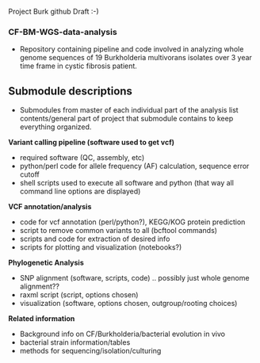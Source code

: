 Project Burk github Draft :-) 

### CF-BM-WGS-data-analysis


 - Repository containing pipeline and code involved in analyzing whole genome sequences of 19 Burkholderia multivorans isolates over 3 year time frame in cystic fibrosis patient. 

 ## Submodule descriptions 

- Submodules from master of each individual part of the analysis list contents/general part of project that submodule contains to keep everything organized.


**Variant calling pipeline (software used to get vcf)**
- required software (QC, assembly, etc)
- python/perl code for allele frequency (AF) calculation, sequence error cutoff
- shell scripts used to execute all software and python (that way all command line options are displayed)

**VCF annotation/analysis**
- code for vcf annotation (perl/python?), KEGG/KOG protein prediction
- script to remove common variants to all (bcftool commands)
- scripts and code for extraction of desired info
- scripts for plotting and visualization (notebooks?)

**Phylogenetic Analysis**
- SNP alignment (software, scripts, code) .. possibly just whole genome alignment??
- raxml script (script, options chosen)
- visualization (software, options chosen, outgroup/rooting choices)

**Related information**
- Background info on CF/Burkholderia/bacterial evolution in vivo
- bacterial strain information/tables 
- methods for sequencing/isolation/culturing


